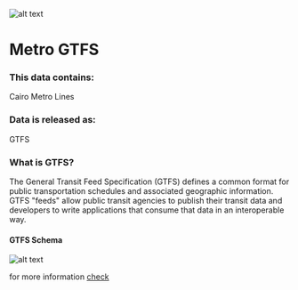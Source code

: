 ![alt text](http://transportforcairo.com/wp-content/themes/TfC-Theme/img/logo.png "Transport for Cairo")

# Metro GTFS

### This data contains: 
  Cairo Metro Lines

### Data is released as:
  GTFS

### What is GTFS?
The General Transit Feed Specification (GTFS) defines a common format for public transportation schedules and associated geographic information. GTFS "feeds" allow public transit agencies to publish their transit data and developers to write applications that consume that data in an interoperable way.

#### GTFS Schema
![alt text](http://transportforcairo.com/wp-content/uploads/2016/02/GTFS-Schema.png "Transport for Cairo GTFS-Schema")

for more information [check](https://developers.google.com/transit/gtfs/)
